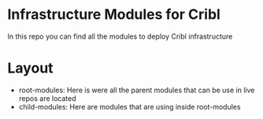 # Infrastructure Modules for Cribl

In this repo you can find all the modules to deploy Cribl infrastructure

# Layout

- root-modules: Here is were all the parent modules that can be use in live repos are located
- child-modules: Here are modules that are using inside root-modules
